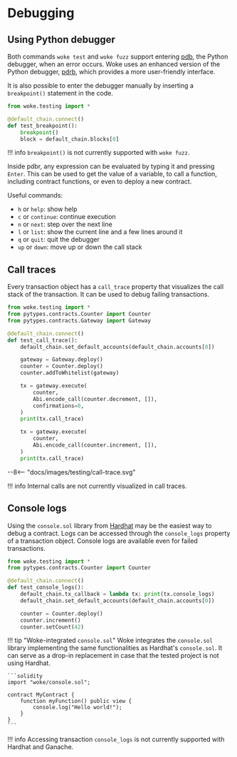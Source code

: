 # Debugging

## Using Python debugger

Both commands `woke test` and `woke fuzz` support entering [pdb](https://docs.python.org/3/library/pdb.html), the Python debugger, when an error occurs.
Woke uses an enhanced version of the Python debugger, [pdrb](https://github.com/cansarigol/pdbr), which provides a more user-friendly interface.

It is also possible to enter the debugger manually by inserting a `breakpoint()` statement in the code.

```python
from woke.testing import *

@default_chain.connect()
def test_breakpoint():
    breakpoint()
    block = default_chain.blocks[0]
```

!!! info
    `breakpoint()` is not currently supported with `woke fuzz`.

Inside pdbr, any expression can be evaluated by typing it and pressing `Enter`.
This can be used to get the value of a variable, to call a function, including contract functions, or even to deploy a new contract.

<div id="debugger-asciinema" style="z-index: 1; position: relative;"></div>
<script>
  window.onload = function(){
    AsciinemaPlayer.create('../debugger.cast', document.getElementById('debugger-asciinema'), { preload: true, autoPlay: true, rows: 15 });
}
</script>

Useful commands:

- `h` or `help`: show help
- `c` or `continue`: continue execution
- `n` or `next`: step over the next line
- `l` or `list`: show the current line and a few lines around it
- `q` or `quit`: quit the debugger
- `up` or `down`: move up or down the call stack

## Call traces

Every transaction object has a `call_trace` property that visualizes the call stack of the transaction.
It can be used to debug failing transactions.

```python
from woke.testing import *
from pytypes.contracts.Counter import Counter
from pytypes.contracts.Gateway import Gateway

@default_chain.connect()
def test_call_trace():
    default_chain.set_default_accounts(default_chain.accounts[0])

    gateway = Gateway.deploy()
    counter = Counter.deploy()
    counter.addToWhitelist(gateway)

    tx = gateway.execute(
        counter,
        Abi.encode_call(counter.decrement, []),
        confirmations=0,
    )
    print(tx.call_trace)

    tx = gateway.execute(
        counter,
        Abi.encode_call(counter.increment, []),
    )
    print(tx.call_trace)
```

<div>
--8<-- "docs/images/testing/call-trace.svg"
</div>

!!! info
    Internal calls are not currently visualized in call traces.


## Console logs

Using the `console.sol` library from [Hardhat](https://hardhat.org/tutorial/debugging-with-hardhat-network#solidity--console.log)
may be the easiest way to debug a contract. Logs can be accessed through the `console_logs` property of a transaction object.
Console logs are available even for failed transactions.

```python
from woke.testing import *
from pytypes.contracts.Counter import Counter

@default_chain.connect()
def test_console_logs():
    default_chain.tx_callback = lambda tx: print(tx.console_logs)
    default_chain.set_default_accounts(default_chain.accounts[0])

    counter = Counter.deploy()
    counter.increment()
    counter.setCount(42)
```

!!! tip "Woke-integrated `console.sol`"
    Woke integrates the `console.sol` library implementing the same functionalities as Hardhat's `console.sol`.
    It can serve as a drop-in replacement in case that the tested project is not using Hardhat.

    ```solidity
    import "woke/console.sol";
    
    contract MyContract {
        function myFunction() public view {
            console.log("Hello world!");
        }
    }
    ```

!!! info
    Accessing transaction `console_logs` is not currently supported with Hardhat and Ganache.